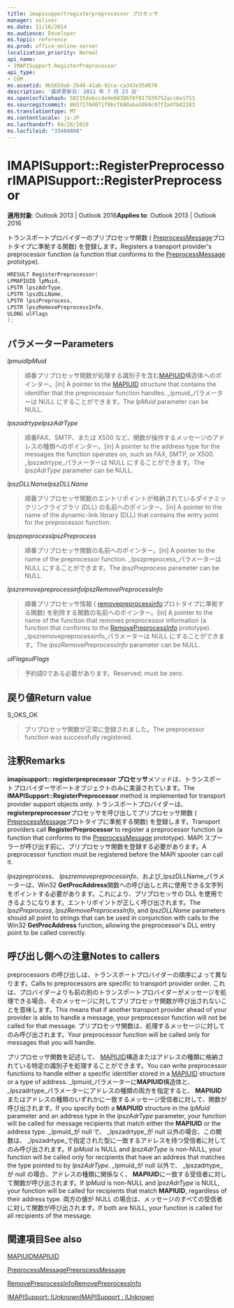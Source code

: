 ```yaml
---
title: imapisupportregisterpreprocessor プロセッサ
manager: soliver
ms.date: 11/16/2014
ms.audience: Developer
ms.topic: reference
ms.prod: office-online-server
localization_priority: Normal
api_name:
- IMAPISupport.RegisterPreprocessor
api_type:
- COM
ms.assetid: 9b5659ab-2b49-41ab-92ce-ca343e35d670
description: '最終更新日: 2011 年 7 月 23 日'
ms.openlocfilehash: 58215de6cc4e9e68386f8f017839752acc6e1753
ms.sourcegitcommit: 8657170d071f9bcf680aba50b9c07f2a4fb82283
ms.translationtype: MT
ms.contentlocale: ja-JP
ms.lasthandoff: 04/28/2019
ms.locfileid: "33404898"
---
```

# <a name="imapisupportregisterpreprocessor"></a><span data-ttu-id="f3281-103">IMAPISupport::RegisterPreprocessor</span><span class="sxs-lookup"><span data-stu-id="f3281-103">IMAPISupport::RegisterPreprocessor</span></span>

  
  
<span data-ttu-id="f3281-104">**適用対象**: Outlook 2013 | Outlook 2016</span><span class="sxs-lookup"><span data-stu-id="f3281-104">**Applies to**: Outlook 2013 | Outlook 2016</span></span> 
  
<span data-ttu-id="f3281-105">トランスポートプロバイダーのプリプロセッサ関数 ( [PreprocessMessage](preprocessmessage.md)プロトタイプに準拠する関数) を登録します。</span><span class="sxs-lookup"><span data-stu-id="f3281-105">Registers a transport provider's preprocessor function (a function that conforms to the [PreprocessMessage](preprocessmessage.md) prototype).</span></span> 
  
```cpp
HRESULT RegisterPreprocessor(
LPMAPIUID lpMuid,
LPSTR lpszAdrType,
LPSTR lpszDLLName,
LPSTR lpszPreprocess,
LPSTR lpszRemovePreprocessInfo,
ULONG ulFlags
);
```

## <a name="parameters"></a><span data-ttu-id="f3281-106">パラメーター</span><span class="sxs-lookup"><span data-stu-id="f3281-106">Parameters</span></span>

 <span data-ttu-id="f3281-107">_lpmuid_</span><span class="sxs-lookup"><span data-stu-id="f3281-107">_lpMuid_</span></span>
  
> <span data-ttu-id="f3281-108">順番プリプロセッサ関数が処理する識別子を含む[MAPIUID](mapiuid.md)構造体へのポインター。</span><span class="sxs-lookup"><span data-stu-id="f3281-108">[in] A pointer to the [MAPIUID](mapiuid.md) structure that contains the identifier that the preprocessor function handles.</span></span> <span data-ttu-id="f3281-109">_lpmuid_パラメーターは NULL にすることができます。</span><span class="sxs-lookup"><span data-stu-id="f3281-109">The  _lpMuid_ parameter can be NULL.</span></span> 
    
 <span data-ttu-id="f3281-110">_lpszadrtype_</span><span class="sxs-lookup"><span data-stu-id="f3281-110">_lpszAdrType_</span></span>
  
> <span data-ttu-id="f3281-111">順番FAX、SMTP、または X500 など、関数が操作するメッセージのアドレスの種類へのポインター。</span><span class="sxs-lookup"><span data-stu-id="f3281-111">[in] A pointer to the address type for the messages the function operates on, such as FAX, SMTP, or X500.</span></span> <span data-ttu-id="f3281-112">_lpszadrtype_パラメーターは NULL にすることができます。</span><span class="sxs-lookup"><span data-stu-id="f3281-112">The  _lpszAdrType_ parameter can be NULL.</span></span> 
    
 <span data-ttu-id="f3281-113">_lpszDLLName_</span><span class="sxs-lookup"><span data-stu-id="f3281-113">_lpszDLLName_</span></span>
  
> <span data-ttu-id="f3281-114">順番プリプロセッサ関数のエントリポイントが格納されているダイナミックリンクライブラリ (DLL) の名前へのポインター。</span><span class="sxs-lookup"><span data-stu-id="f3281-114">[in] A pointer to the name of the dynamic-link library (DLL) that contains the entry point for the preprocessor function.</span></span>
    
 <span data-ttu-id="f3281-115">_lpszpreprocess_</span><span class="sxs-lookup"><span data-stu-id="f3281-115">_lpszPreprocess_</span></span>
  
> <span data-ttu-id="f3281-116">順番プリプロセッサ関数の名前へのポインター。</span><span class="sxs-lookup"><span data-stu-id="f3281-116">[in] A pointer to the name of the preprocessor function.</span></span> <span data-ttu-id="f3281-117">_lpszpreprocess_パラメーターは NULL にすることができます。</span><span class="sxs-lookup"><span data-stu-id="f3281-117">The  _lpszPreprocess_ parameter can be NULL.</span></span> 
    
 <span data-ttu-id="f3281-118">_lpszremovepreprocessinfo_</span><span class="sxs-lookup"><span data-stu-id="f3281-118">_lpszRemovePreprocessInfo_</span></span>
  
> <span data-ttu-id="f3281-119">順番プリプロセッサ情報 ( [removepreprocessinfo](removepreprocessinfo.md)プロトタイプに準拠する関数) を削除する関数の名前へのポインター。</span><span class="sxs-lookup"><span data-stu-id="f3281-119">[in] A pointer to the name of the function that removes preprocessor information (a function that conforms to the [RemovePreprocessInfo](removepreprocessinfo.md) prototype).</span></span> <span data-ttu-id="f3281-120">_lpszremovepreprocessinfo_パラメーターは NULL にすることができます。</span><span class="sxs-lookup"><span data-stu-id="f3281-120">The  _lpszRemovePreprocessInfo_ parameter can be NULL.</span></span> 
    
 <span data-ttu-id="f3281-121">_ulFlags_</span><span class="sxs-lookup"><span data-stu-id="f3281-121">_ulFlags_</span></span>
  
> <span data-ttu-id="f3281-122">予約語0である必要があります。</span><span class="sxs-lookup"><span data-stu-id="f3281-122">Reserved; must be zero.</span></span>
    
## <a name="return-value"></a><span data-ttu-id="f3281-123">戻り値</span><span class="sxs-lookup"><span data-stu-id="f3281-123">Return value</span></span>

<span data-ttu-id="f3281-124">S_OK</span><span class="sxs-lookup"><span data-stu-id="f3281-124">S_OK</span></span> 
  
> <span data-ttu-id="f3281-125">プリプロセッサ関数が正常に登録されました。</span><span class="sxs-lookup"><span data-stu-id="f3281-125">The preprocessor function was successfully registered.</span></span>
    
## <a name="remarks"></a><span data-ttu-id="f3281-126">注釈</span><span class="sxs-lookup"><span data-stu-id="f3281-126">Remarks</span></span>

<span data-ttu-id="f3281-127">**imapisupport:: registerpreprocessor プロセッサ**メソッドは、トランスポートプロバイダーサポートオブジェクトのみに実装されています。</span><span class="sxs-lookup"><span data-stu-id="f3281-127">The **IMAPISupport::RegisterPreprocessor** method is implemented for transport provider support objects only.</span></span> <span data-ttu-id="f3281-128">トランスポートプロバイダーは、 **registerpreprocessor**プロセッサを呼び出してプリプロセッサ関数 ( [PreprocessMessage](preprocessmessage.md)プロトタイプに準拠する関数) を登録します。</span><span class="sxs-lookup"><span data-stu-id="f3281-128">Transport providers call **RegisterPreprocessor** to register a preprocessor function (a function that conforms to the [PreprocessMessage](preprocessmessage.md) prototype).</span></span> <span data-ttu-id="f3281-129">MAPI スプーラーが呼び出す前に、プリプロセッサ関数を登録する必要があります。</span><span class="sxs-lookup"><span data-stu-id="f3281-129">A preprocessor function must be registered before the MAPI spooler can call it.</span></span> 
  
<span data-ttu-id="f3281-130">_lpszpreprocess_、 _lpszremovepreprocessinfo_、および_lpszDLLName_パラメーターは、Win32 **GetProcAddress**関数への呼び出しと共に使用できる文字列をポイントする必要があります。これにより、プリプロセッサの DLL を使用できるようになります。エントリポイントが正しく呼び出されます。</span><span class="sxs-lookup"><span data-stu-id="f3281-130">The  _lpszPreprocess_,  _lpszRemovePreprocessInfo_, and  _lpszDLLName_ parameters should all point to strings that can be used in conjunction with calls to the Win32 **GetProcAddress** function, allowing the preprocessor's DLL entry point to be called correctly.</span></span> 
  
## <a name="notes-to-callers"></a><span data-ttu-id="f3281-131">呼び出し側への注意</span><span class="sxs-lookup"><span data-stu-id="f3281-131">Notes to callers</span></span>

<span data-ttu-id="f3281-132">preprocessors の呼び出しは、トランスポートプロバイダーの順序によって異なります。</span><span class="sxs-lookup"><span data-stu-id="f3281-132">Calls to preprocessors are specific to transport provider order.</span></span> <span data-ttu-id="f3281-133">これは、プロバイダーよりも前の別のトランスポートプロバイダーがメッセージを処理できる場合、そのメッセージに対してプリプロセッサ関数が呼び出されないことを意味します。</span><span class="sxs-lookup"><span data-stu-id="f3281-133">This means that if another transport provider ahead of your provider is able to handle a message, your preprocessor function will not be called for that message.</span></span> <span data-ttu-id="f3281-134">プリプロセッサ関数は、処理するメッセージに対してのみ呼び出されます。</span><span class="sxs-lookup"><span data-stu-id="f3281-134">Your preprocessor function will be called only for messages that you will handle.</span></span>
  
<span data-ttu-id="f3281-135">プリプロセッサ関数を記述して、 [MAPIUID](mapiuid.md)構造またはアドレスの種類に格納されている特定の識別子を処理することができます。</span><span class="sxs-lookup"><span data-stu-id="f3281-135">You can write preprocessor functions to handle either a specific identifier stored in a [MAPIUID](mapiuid.md) structure or a type of address.</span></span> <span data-ttu-id="f3281-136">_lpmuid_パラメーターに**MAPIUID**構造体と、 _lpszadrtype_パラメーターにアドレスの種類の両方を指定すると、 **MAPIUID**またはアドレスの種類のいずれかに一致するメッセージ受信者に対して、関数が呼び出されます。</span><span class="sxs-lookup"><span data-stu-id="f3281-136">If you specify both a **MAPIUID** structure in the  _lpMuid_ parameter and an address type in the  _lpszAdrType_ parameter, your function will be called for message recipients that match either the **MAPIUID** or the address type.</span></span> <span data-ttu-id="f3281-137">_lpmuid_が null で、 _lpszadrtype_が null 以外の場合、この関数は、 _lpszadrtype_で指定された型に一致するアドレスを持つ受信者に対してのみ呼び出されます。</span><span class="sxs-lookup"><span data-stu-id="f3281-137">If  _lpMuid_ is NULL and  _lpszAdrType_ is non-NULL, your function will be called only for recipients that have an address that matches the type pointed to by  _lpszAdrType_.</span></span> <span data-ttu-id="f3281-138">_lpmuid_が null 以外で、 _lpszadrtype_が null の場合、アドレスの種類に関係なく、 **MAPIUID**に一致する受信者に対して関数が呼び出されます。</span><span class="sxs-lookup"><span data-stu-id="f3281-138">If  _lpMuid_ is non-NULL and  _lpszAdrType_ is NULL, your function will be called for recipients that match **MAPIUID**, regardless of their address type.</span></span> <span data-ttu-id="f3281-139">両方の値が NULL の場合は、メッセージのすべての受信者に対して関数が呼び出されます。</span><span class="sxs-lookup"><span data-stu-id="f3281-139">If both are NULL, your function is called for all recipients of the message.</span></span>
  
## <a name="see-also"></a><span data-ttu-id="f3281-140">関連項目</span><span class="sxs-lookup"><span data-stu-id="f3281-140">See also</span></span>



[<span data-ttu-id="f3281-141">MAPIUID</span><span class="sxs-lookup"><span data-stu-id="f3281-141">MAPIUID</span></span>](mapiuid.md)
  
[<span data-ttu-id="f3281-142">PreprocessMessage</span><span class="sxs-lookup"><span data-stu-id="f3281-142">PreprocessMessage</span></span>](preprocessmessage.md)
  
[<span data-ttu-id="f3281-143">RemovePreprocessInfo</span><span class="sxs-lookup"><span data-stu-id="f3281-143">RemovePreprocessInfo</span></span>](removepreprocessinfo.md)
  
[<span data-ttu-id="f3281-144">IMAPISupport: IUnknown</span><span class="sxs-lookup"><span data-stu-id="f3281-144">IMAPISupport : IUnknown</span></span>](imapisupportiunknown.md)

